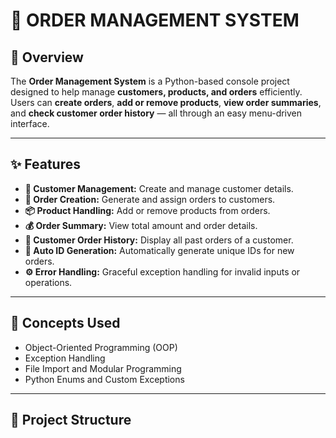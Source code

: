 # 🛒 ORDER MANAGEMENT SYSTEM

## 📘 Overview
The **Order Management System** is a Python-based console project designed to help manage **customers, products, and orders** efficiently.  
Users can **create orders**, **add or remove products**, **view order summaries**, and **check customer order history** — all through an easy menu-driven interface.

---

## ✨ Features
- **👤 Customer Management:** Create and manage customer details.  
- **🧾 Order Creation:** Generate and assign orders to customers.  
- **📦 Product Handling:** Add or remove products from orders.  
- **💰 Order Summary:** View total amount and order details.  
- **📜 Customer Order History:** Display all past orders of a customer.  
- **🔢 Auto ID Generation:** Automatically generate unique IDs for new orders.  
- **⚙️ Error Handling:** Graceful exception handling for invalid inputs or operations.

---

## 🧠 Concepts Used
- Object-Oriented Programming (OOP)  
- Exception Handling  
- File Import and Modular Programming  
- Python Enums and Custom Exceptions  

---

## 🧩 Project Structure


